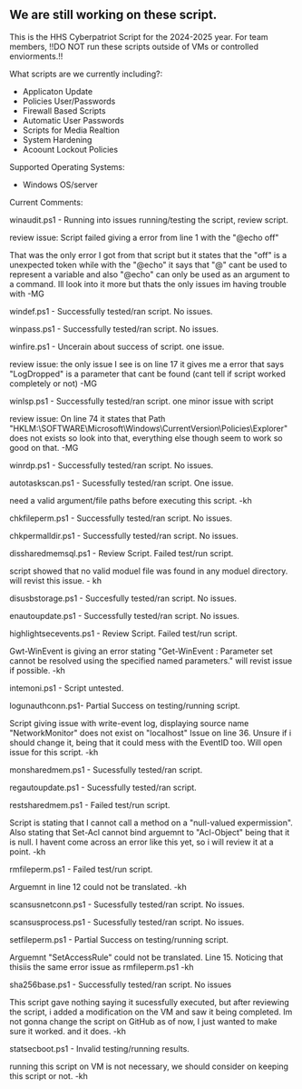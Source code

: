 
We are still working on these script. 
-
This is the HHS Cyberpatriot Script for the 2024-2025 year. 
For team members, !!DO NOT run these scripts outside of VMs or controlled enviorments.!!

What scripts are we currently including?:

- Applicaton Update
- Policies User/Passwords
- Firewall Based Scripts
- Automatic User Passwords
- Scripts for Media Realtion
- System Hardening
- Acoount Lockout Policies

Supported Operating Systems:

- Windows OS/server


Current Comments:

winaudit.ps1 - Running into issues running/testing the script, review script.

review issue: Script failed giving a error from line 1 with the "@echo off"

That was the only error I got from that script but it states that the "off" is a unexpected token 
while with the "@echo" it says that "@" cant be used to represent a variable and also "@echo" can only be used as an argument to a command.
Ill look into it more but thats the only issues im having trouble with -MG

windef.ps1 - Successfully tested/ran script. No issues.

winpass.ps1 - Successfully tested/ran script. No issues.

winfire.ps1 - Uncerain about success of script. one issue.

review issue: the only issue I see is on line 17 it gives me a error that says "LogDropped" is a parameter that cant be found (cant tell if script worked completely or not) -MG

winlsp.ps1 - Successfully tested/ran script. one minor issue with script

review issue: On line 74 it states that Path "HKLM:\SOFTWARE\Microsoft\Windows\CurrentVersion\Policies\Explorer" does not exists so look into that, everything else though seem to work so good on that. -MG

winrdp.ps1 - Successfully tested/ran script. No issues.

autotaskscan.ps1 - Sucessfully tested/ran script. One issue.

need a valid argument/file paths before executing this script. -kh

chkfileperm.ps1 - Successfully tested/ran script. No issues.

chkpermalldir.ps1 - Successfully tested/ran script. No issues.

dissharedmemsql.ps1 - Review Script. Failed test/run script.

script showed that no valid moduel file was found in any moduel directory. will revist this issue. - kh

disusbstorage.ps1 - Succesfully tested/ran script. No issues.

enautoupdate.ps1 - Successfully tested/ran script. No issues.

highlightsecevents.ps1 - Review Script. Failed test/run script.

Gwt-WinEvent is giving an error stating "Get-WinEvent : Parameter set cannot be resolved using the specified named parameters." will revist issue if possible. -kh

intemoni.ps1 - Script untested. 

logunauthconn.ps1- Partial Success on testing/running script. 

Script giving issue with write-event log, displaying source name "NetworkMonitor" does not exist on "localhost" Issue on line 36. Unsure if i should change it, being that it could mess with the EventID too. Will open issue for this script. -kh

monsharedmem.ps1 - Sucessfully tested/ran script.

regautoupdate.ps1 - Sucessfully tested/ran script.

restsharedmem.ps1 - Failed test/run script.

Script is stating that I cannot call a method on a "null-valued expermission". Also stating that Set-Acl cannot bind arguemnt to "Acl-Object" being that it is null. I havent come across an error like this yet, so i will review it at a point. -kh

rmfileperm.ps1 - Failed test/run script. 

Arguemnt in line 12 could not be translated. -kh

scansusnetconn.ps1 - Sucessfully tested/ran script. No issues.

scansusprocess.ps1 - Sucessfully tested/ran script. No issues.

setfileperm.ps1 - Partial Success on testing/running script. 

Arguemnt "SetAccessRule" could not be translated. Line 15. Noticing that thisiis the same error issue as rmfileperm.ps1 -kh

sha256base.ps1 - Successfully tested/ran script. No issues

This script gave nothing saying it sucessfully executed, but after reviewing the script, i added a modification on the VM and saw it being completed. Im not gonna change the script on GitHub as of now, I just wanted to make sure it worked. and it does. -kh

statsecboot.ps1 - Invalid testing/running results.

running this script on VM is not necessary, we should consider on keeping this script or not. -kh


